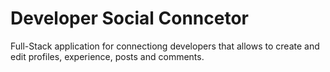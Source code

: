 # Developer Social Conncetor
Full-Stack application for connectiong developers that allows to create and edit profiles, experience, posts and comments.
